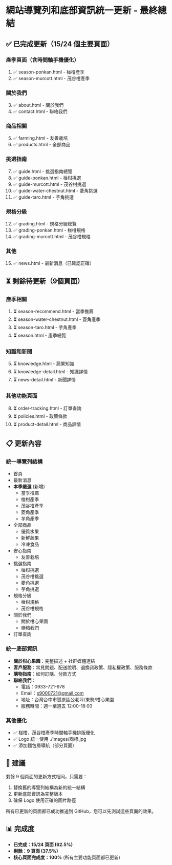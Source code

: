 # 網站導覽列和底部資訊統一更新 - 最終總結

## ✅ 已完成更新（15/24 個主要頁面）

### 產季頁面（含時間軸手機優化）
1. ✅ season-ponkan.html - 椪柑產季
2. ✅ season-murcott.html - 茂谷柑產季

### 關於我們
3. ✅ about.html - 關於我們
4. ✅ contact.html - 聯絡我們

### 商品相關
5. ✅ farming.html - 友善栽培
6. ✅ products.html - 全部商品

### 挑選指南
7. ✅ guide.html - 挑選指南總覽
8. ✅ guide-ponkan.html - 椪柑挑選
9. ✅ guide-murcott.html - 茂谷柑挑選
10. ✅ guide-water-chestnut.html - 菱角挑選
11. ✅ guide-taro.html - 芋角挑選

### 規格分級
12. ✅ grading.html - 規格分級總覽
13. ✅ grading-ponkan.html - 椪柑規格
14. ✅ grading-murcott.html - 茂谷柑規格

### 其他
15. ✅ news.html - 最新消息（已確認正確）

## ⏳ 剩餘待更新（9個頁面）

### 產季相關
1. ⏳ season-recommend.html - 當季推薦
2. ⏳ season-water-chestnut.html - 菱角產季
3. ⏳ season-taro.html - 芋角產季
4. ⏳ season.html - 產季總覽

### 知識和新聞
5. ⏳ knowledge.html - 蔬果知識
6. ⏳ knowledge-detail.html - 知識詳情
7. ⏳ news-detail.html - 新聞詳情

### 其他功能頁面
8. ⏳ order-tracking.html - 訂單查詢
9. ⏳ policies.html - 政策條款
10. ⏳ product-detail.html - 商品詳情

## 📋 更新內容

### 統一導覽列結構
- 首頁
- 最新消息
- **本季嚴選** (新增)
  - 當季推薦
  - 椪柑產季
  - 茂谷柑產季
  - 菱角產季
  - 芋角產季
- 全部商品
  - 優質水果
  - 新鮮蔬果
  - 冷凍食品
- 安心指南
  - 友善栽培
- 挑選指南
  - 椪柑挑選
  - 茂谷柑挑選
  - 菱角挑選
  - 芋角挑選
- 規格分級
  - 椪柑規格
  - 茂谷柑規格
- 關於我們
  - 關於柑心果園
  - 聯絡我們
- 訂單查詢

### 統一底部資訊
- **關於柑心果園**：完整描述 + 社群媒體連結
- **客戶服務**：常見問題、配送說明、退換貨政策、隱私權政策、服務條款
- **購物指南**：如何訂購、付款方式
- **聯絡我們**：
  - 電話：0933-721-978
  - Email：s9000721@gmail.com
  - 地址：台灣台中市豐原區公老坪/東勢/柑心果園
  - 服務時間：週一至週五 12:00-18:00

### 其他優化
- ✅ 椪柑、茂谷柑產季時間軸手機排版優化
- ✅ Logo 統一使用 ./images/商標.jpg
- ✅ 添加麵包屑導航（部分頁面）

## 🎯 建議

剩餘 9 個頁面的更新方式相同，只需要：
1. 替換舊的導覽列結構為新的統一結構
2. 更新底部資訊為完整版本
3. 確保 Logo 使用正確的圖片路徑

所有已更新的頁面都已成功推送到 GitHub，您可以先測試這些頁面的效果。

## 📊 完成度
- **已完成：15/24 頁面 (62.5%)**
- **剩餘：9 頁面 (37.5%)**
- **核心頁面完成度：100%** (所有主要功能頁面都已更新)
